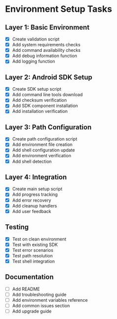 # Environment Setup Tasks

## Layer 1: Basic Environment
- [x] Create validation script
- [x] Add system requirements checks
- [x] Add command availability checks
- [x] Add debug information function
- [x] Add logging function

## Layer 2: Android SDK Setup
- [x] Create SDK setup script
- [x] Add command line tools download
- [x] Add checksum verification
- [x] Add SDK component installation
- [x] Add installation verification

## Layer 3: Path Configuration
- [x] Create path configuration script
- [x] Add environment file creation
- [x] Add shell configuration update
- [x] Add environment verification
- [x] Add shell detection

## Layer 4: Integration
- [x] Create main setup script
- [x] Add progress tracking
- [x] Add error recovery
- [x] Add cleanup handlers
- [x] Add user feedback

## Testing
- [x] Test on clean environment
- [x] Test with existing SDK
- [x] Test error scenarios
- [x] Test path resolution
- [x] Test shell integration

## Documentation
- [ ] Add README
- [ ] Add troubleshooting guide
- [ ] Add environment variables reference
- [ ] Add common issues section
- [ ] Add upgrade guide 